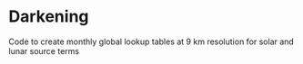 # Darkening
Code to create monthly global lookup tables at 9 km resolution for solar and lunar source terms

